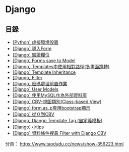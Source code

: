 Django
===
目錄
---
- [[Python] 虛擬環境設置](/@EzraLin/S1C7RzXQO)
- [[Django] 導入Form](/jSehEJoWRr2R0UPLbWx3PA)
- [[Django] 驗證欄位](/-y8JTRtFRMSK1TGnDH_aug)
- [[Django] Forms save to Model](/FDQfCWRvSC6752SaTlhrsA)
- [[Django] Templates中使用相對路徑(多畫面跳轉)](/EKD0fIUKSQWGaapfq6XLtg)
- [[Django] Template Inheritance](/qhbdK6j6QsOqAlMF4z67Yw)
- [[Django] Filter](/BpyOJd65RBWsW0h4S8-48Q)
- [[Django] 密碼處理前置作業](/T1PBcEThQxGLQnfl_gDzMA)
- [[Django] User Models](/6_qkYpphQ6C3sJABrEfphA)
- [[Django] 使用MySQL作為外部資料庫](/AKOZUV6vRYanMz-KMIFIkQ)
- [[Django] CBV-視圖類別(Class-based View)](/qapBuqTBRre6sBv9lEmwRQ)
- [[Django] form.as_p套用bootstrap顯示](/4ZsXoJB3TmmTrXHcug0KYg)
- [[Django] 從０到CBV](/6o9753MBSp-Bd4k2u_Lhfw)
- [[Django] Django Template Tag (自定義模板)](/M5GJ_UMVTqKphLp2YeZbsw)
- [[Django] 小tips](/o-gIz9e0Sjijl2SyPcyP1Q)
- [[Django] 資料條件搜尋 Filter with Django CBV](/CvyuxHE6RIyqBWp3uj1ETA)

分頁： https://www.taodudu.cc/news/show-356223.html